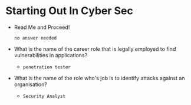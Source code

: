 # Starting Out In Cyber Sec

- Read Me and Proceed!

	  no answer needed

- What is the name of the career role that is legally employed to find vulnerabilities in applications?

	- `penetration tester`

- What is the name of the role who's job is to identify attacks against an organisation?

	- `Security Analyst`




